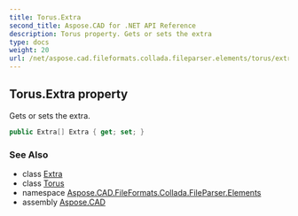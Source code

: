 ```yaml
---
title: Torus.Extra
second_title: Aspose.CAD for .NET API Reference
description: Torus property. Gets or sets the extra
type: docs
weight: 20
url: /net/aspose.cad.fileformats.collada.fileparser.elements/torus/extra/
---
```

## Torus.Extra property

Gets or sets the extra.

```csharp
public Extra[] Extra { get; set; }
```

### See Also

* class [Extra](../../extra/)
* class [Torus](../)
* namespace [Aspose.CAD.FileFormats.Collada.FileParser.Elements](../../torus/)
* assembly [Aspose.CAD](../../../)


